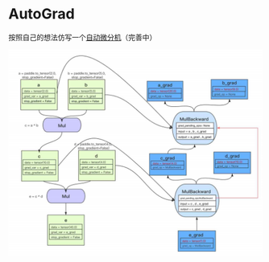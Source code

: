 # AutoGrad

按照自己的想法仿写一个[自动微分机](https://www.paddlepaddle.org.cn/documentation/docs/zh/guides/01_paddle2.0_introduction/basic_concept/autograd_cn.html)（完善中）

![](./assets/autograd.png)